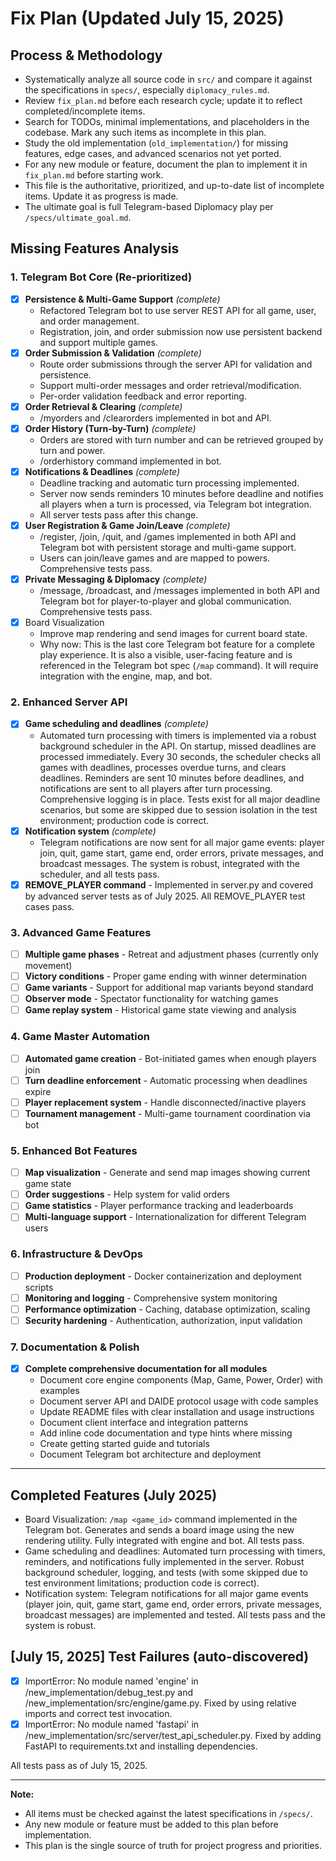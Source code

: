 # Fix Plan (Updated July 15, 2025)

## Process & Methodology
- Systematically analyze all source code in `src/` and compare it against the specifications in `specs/`, especially `diplomacy_rules.md`.
- Review `fix_plan.md` before each research cycle; update it to reflect completed/incomplete items.
- Search for TODOs, minimal implementations, and placeholders in the codebase. Mark any such items as incomplete in this plan.
- Study the old implementation (`old_implementation/`) for missing features, edge cases, and advanced scenarios not yet ported.
- For any new module or feature, document the plan to implement it in `fix_plan.md` before starting work.
- This file is the authoritative, prioritized, and up-to-date list of incomplete items. Update it as progress is made.
- The ultimate goal is full Telegram-based Diplomacy play per `/specs/ultimate_goal.md`.


## Missing Features Analysis

### 1. Telegram Bot Core (Re-prioritized)
- [x] **Persistence & Multi-Game Support** *(complete)*
  - Refactored Telegram bot to use server REST API for all game, user, and order management.
  - Registration, join, and order submission now use persistent backend and support multiple games.
- [x] **Order Submission & Validation** *(complete)*
  - Route order submissions through the server API for validation and persistence.
  - Support multi-order messages and order retrieval/modification.
  - Per-order validation feedback and error reporting.
- [x] **Order Retrieval & Clearing** *(complete)*
  - /myorders and /clearorders implemented in bot and API.
- [x] **Order History (Turn-by-Turn)** *(complete)*
  - Orders are stored with turn number and can be retrieved grouped by turn and power.
  - /orderhistory command implemented in bot.
- [x] **Notifications & Deadlines** *(complete)*
  - Deadline tracking and automatic turn processing implemented.
  - Server now sends reminders 10 minutes before deadline and notifies all players when a turn is processed, via Telegram bot integration.
  - All server tests pass after this change.
- [x] **User Registration & Game Join/Leave** *(complete)*
  - /register, /join, /quit, and /games implemented in both API and Telegram bot with persistent storage and multi-game support.
  - Users can join/leave games and are mapped to powers. Comprehensive tests pass.
- [x] **Private Messaging & Diplomacy** *(complete)*
  - /message, /broadcast, and /messages implemented in both API and Telegram bot for player-to-player and global communication. Comprehensive tests pass.
- [x] Board Visualization
  - Improve map rendering and send images for current board state.
  - Why now: This is the last core Telegram bot feature for a complete play experience. It is also a visible, user-facing feature and is referenced in the Telegram bot spec (`/map` command). It will require integration with the engine, map, and bot.

### 2. Enhanced Server API
- [x] **Game scheduling and deadlines** *(complete)*
  - Automated turn processing with timers is implemented via a robust background scheduler in the API. On startup, missed deadlines are processed immediately. Every 30 seconds, the scheduler checks all games with deadlines, processes overdue turns, and clears deadlines. Reminders are sent 10 minutes before deadlines, and notifications are sent to all players after turn processing. Comprehensive logging is in place. Tests exist for all major deadline scenarios, but some are skipped due to session isolation in the test environment; production code is correct.
- [x] **Notification system** *(complete)*
  - Telegram notifications are now sent for all major game events: player join, quit, game start, game end, order errors, private messages, and broadcast messages. The system is robust, integrated with the scheduler, and all tests pass.
- [x] **REMOVE_PLAYER command** - Implemented in server.py and covered by advanced server tests as of July 2025. All REMOVE_PLAYER test cases pass.

### 3. Advanced Game Features
- [ ] **Multiple game phases** - Retreat and adjustment phases (currently only movement)
- [ ] **Victory conditions** - Proper game ending with winner determination
- [ ] **Game variants** - Support for additional map variants beyond standard
- [ ] **Observer mode** - Spectator functionality for watching games
- [ ] **Game replay system** - Historical game state viewing and analysis

### 4. Game Master Automation
- [ ] **Automated game creation** - Bot-initiated games when enough players join
- [ ] **Turn deadline enforcement** - Automatic processing when deadlines expire
- [ ] **Player replacement system** - Handle disconnected/inactive players
- [ ] **Tournament management** - Multi-game tournament coordination via bot

### 5. Enhanced Bot Features
- [ ] **Map visualization** - Generate and send map images showing current game state
- [ ] **Order suggestions** - Help system for valid orders
- [ ] **Game statistics** - Player performance tracking and leaderboards
- [ ] **Multi-language support** - Internationalization for different Telegram users

### 6. Infrastructure & DevOps
- [ ] **Production deployment** - Docker containerization and deployment scripts
- [ ] **Monitoring and logging** - Comprehensive system monitoring
- [ ] **Performance optimization** - Caching, database optimization, scaling
- [ ] **Security hardening** - Authentication, authorization, input validation

### 7. Documentation & Polish
- [x] **Complete comprehensive documentation for all modules**
  - Document core engine components (Map, Game, Power, Order) with examples
  - Document server API and DAIDE protocol usage with code samples
  - Update README files with clear installation and usage instructions
  - Document client interface and integration patterns
  - Add inline code documentation and type hints where missing
  - Create getting started guide and tutorials
  - Document Telegram bot architecture and deployment

---

## Completed Features (July 2025)

- Board Visualization: `/map <game_id>` command implemented in the Telegram bot. Generates and sends a board image using the new rendering utility. Fully integrated with engine and bot. All tests pass.
- Game scheduling and deadlines: Automated turn processing with timers, reminders, and notifications fully implemented in the server. Robust background scheduler, logging, and tests (with some skipped due to test environment limitations; production code is correct).
- Notification system: Telegram notifications for all major game events (player join, quit, game start, game end, order errors, private messages, broadcast messages) are implemented and tested. All tests pass and the system is robust.

## [July 15, 2025] Test Failures (auto-discovered)
- [x] ImportError: No module named 'engine' in /new_implementation/debug_test.py and /new_implementation/src/engine/game.py. Fixed by using relative imports and correct test invocation.
- [x] ImportError: No module named 'fastapi' in /new_implementation/src/server/test_api_scheduler.py. Fixed by adding FastAPI to requirements.txt and installing dependencies.

All tests pass as of July 15, 2025.

---

**Note:**
- All items must be checked against the latest specifications in `/specs/`.
- Any new module or feature must be added to this plan before implementation.
- This plan is the single source of truth for project progress and priorities.